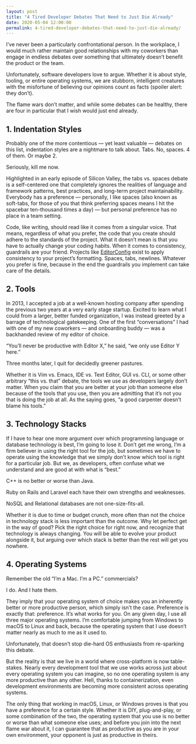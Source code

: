 ```yaml
---
layout: post
title: "4 Tired Developer Debates That Need to Just Die Already"
date: 2020-05-04 12:00:00
permalink: 4-tired-developer-debates-that-need-to-just-die-already/
---
```



I’ve  never been a particularly confrontational person. In the workplace, I  would much rather maintain good relationships with my coworkers than  engage in endless debates over something that ultimately doesn’t benefit  the product or the team.

Unfortunately,  software developers love to argue. Whether it is about style, tooling,  or entire operating systems, we are stubborn, intelligent creatures with  the misfortune of believing our opinions count as facts (spoiler alert: they don’t).

The  flame wars don’t matter, and while some debates can be healthy, there  are four in particular that I wish would just end already.

## 1. Indentation Styles

Probably  one of the more contentious — yet least valuable — debates on this  list, indentation styles are a nightmare to talk about. Tabs. No,  spaces. 4 of them. Or maybe 2.

Seriously, kill me now.

Highlighted  in an early episode of Silicon Valley, the tabs vs. spaces debate is a  self-centered one that completely ignores the realities of language and  framework patterns, best practices, and long-term project  maintainability. Everybody has a preference — personally, I like spaces  (also known as soft-tabs, for those of you that think preferring spaces  means I hit the spacebar ten-thousand times a day) — but personal  preference has no place in a team setting.

Code,  like writing, should read like it comes from a singular voice. That  means, regardless of what you prefer, the code that you create should  adhere to the standards of the project. What it doesn’t mean is that you have to actually change your coding habits. When it  comes to consistency, guardrails are your friend. Projects like [EditorConfig](https://editorconfig.org/) exist to apply consistency to your project’s formatting. Spaces, tabs,  newlines. Whatever you prefer is fine, because in the end the guardrails  you implement can take care of the details.

## 2. Tools

In  2013, I accepted a job at a well-known hosting company after spending  the previous two years at a very early stage startup. Excited to learn  what I could from a larger, better funded organization, I was instead  greeted by a barrage of technological gatekeeping. One of the first  “conversations” I had with one of my new coworkers — and onboarding  buddy — was a backhanded review of my editor of choice.

“You’ll never be productive with Editor X,” he said, “we only use Editor Y here.”

Three months later, I quit for decidedly greener pastures.

Whether  it is Vim vs. Emacs, IDE vs. Text Editor, GUI vs. CLI, or some other  arbitrary “this vs. that” debate, the tools we use as developers largely  don’t matter. When you claim that you are better at your job than  someone else because of the tools that you use, then you are admitting that it’s not you that is doing the job at all. As the saying goes, “a good carpenter doesn’t blame his tools.”

## 3. Technology Stacks

If  I have to hear one more argument over which programming language or  database technology is best, I’m going to lose it. Don’t get me wrong,  I’m a firm believer in using the right tool for the job, but sometimes  we have to operate using the knowledge that we simply don’t know which tool is right for a particular job. But we, as developers, often confuse what we understand and are good at with what is “best.”

C++ is no better or worse than Java.

Ruby on Rails and Laravel each have their own strengths and weaknesses.

NoSQL and Relational databases are not one-size-fits-all.

Whether it is due to time or budget crunch, more often than not the choice in  technology stack is less important than the outcome. Why let perfect get  in the way of good? Pick the right choice for right now, and recognize that technology is always changing.  You will be able to evolve your product alongside it, but arguing over  which stack is better than the rest will get you nowhere.

## 4. Operating Systems

Remember the old “I’m a Mac. I’m a PC.” commercials?

I do. And I hate them.

They  imply that your operating system of choice makes you an inherently  better or more productive person, which simply isn’t the case.  Preference is exactly that: preference. It’s what works for you.  On any given day, I use all three major operating systems. I’m  comfortable jumping from Windows to macOS to Linux and back, because the  operating system that I use doesn’t matter nearly as much to me as it  used to.

Unfortunately, that doesn’t stop die-hard OS enthusiasts from re-sparking this debate.

But  the reality is that we live in a world where cross-platform is now  table-stakes. Nearly every development tool that we use works across  just about every operating system you can imagine, so no one operating  system is any more productive than any other. Hell, thanks to  containerization, even development environments are becoming more  consistent across operating systems.

The only thing that working in macOS, Linux, or Windows proves is that you have a preference for a certain style.  Whether it is DIY, plug-and-play, or some combination of the two, the  operating system that you use is no better or worse than what someone  else uses; and before you join into the next flame war about it, I can  guarantee that as productive as you are in your own environment, your  opponent is just as productive in theirs.
